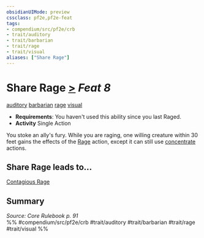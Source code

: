 ```yaml
---
obsidianUIMode: preview
cssclass: pf2e,pf2e-feat
tags:
- compendium/src/pf2e/crb
- trait/auditory
- trait/barbarian
- trait/rage
- trait/visual
aliases: ["Share Rage"]
---
```

# Share Rage  [>](../../Rules/core-rulebook/chapter-9-playing-the-game.md#Actions "Single Action") *Feat 8*  
[auditory](../../Rules/traits/auditory.md)  [barbarian](../../Rules/traits/barbarian.md)  [rage](../../Rules/traits/rage.md)  [visual](../../Rules/traits/visual.md)  

- **Requirements**: You haven't used this ability since you last Raged.
- **Activity** Single Action

You stoke an ally's fury. While you are raging, one willing creature within 30 feet gains the effects of the [Rage](../../Rules/actions/rage.md) action, except it can still use [concentrate](../../Rules/traits/concentrate.md) actions.

## Share Rage leads to...

[Contagious Rage](contagious-rage.md)

## Summary

*Source: Core Rulebook p. 91*  
%% #compendium/src/pf2e/crb #trait/auditory #trait/barbarian #trait/rage #trait/visual %%